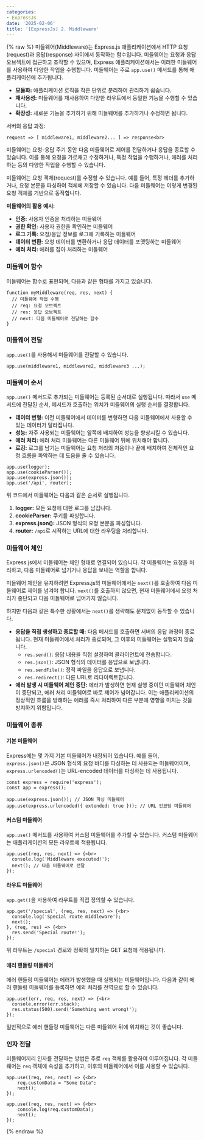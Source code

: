 ```yaml
---
categories:
- ExpressJs
date: '2025-02-06'
title: '[ExpressJs] 2. Middleware'
---
```


{% raw %}
미들웨어(Middleware)는 Express.js 애플리케이션에서 HTTP 요청(request)과 응답(response) 사이에서 동작하는 함수입니다. 미들웨어는 요청과 응답 오브젝트에 접근하고 조작할 수 있으며, Express 애플리케이션에서는 이러한 미들웨어를 사용하여 다양한 작업을 수행합니다. 미들웨어는 주로 `app.use()` 메서드를 통해 애플리케이션에 추가됩니다.

- **모듈화:** 애플리케이션 로직을 작은 단위로 분리하여 관리하기 쉽습니다.
- **재사용성:** 미들웨어를 재사용하여 다양한 라우트에서 동일한 기능을 수행할 수 있습니다.
- **확장성:** 새로운 기능을 추가하기 위해 미들웨어를 추가하거나 수정하면 됩니다.

서버의 응답 과정:
```
request => [ middleware1, middleware2... ] => response<br>
```

미들웨어는 요청-응답 주기 동안 다음 미들웨어로 제어를 전달하거나 응답을 종료할 수 있습니다. 이를 통해 요청을 가로채고 수정하거나, 특정 작업을 수행하거나, 에러를 처리하는 등의 다양한 작업을 수행할 수 있습니다.

미들웨어는 요청 객체(request)를 수정할 수 있습니다. 예를 들어, 특정 헤더를 추가하거나, 요청 본문을 파싱하여 객체에 저장할 수 있습니다. 다음 미들웨어는 이렇게 변경된 요청 객체를 기반으로 동작합니다.

**미들웨어의 활용 예시:**
- **인증:** 사용자 인증을 처리하는 미들웨어
- **권한 확인:** 사용자 권한을 확인하는 미들웨어
- **로그 기록:** 요청/응답 정보를 로그에 기록하는 미들웨어
- **데이터 변환:** 요청 데이터를 변환하거나 응답 데이터를 포맷팅하는 미들웨어
- **에러 처리:** 에러를 잡아 처리하는 미들웨어

### 미들웨어 함수
미들웨어는 함수로 표현되며, 다음과 같은 형태를 가지고 있습니다.
```
function myMiddleware(req, res, next) {
  // 미들웨어 작업 수행
  // req: 요청 오브젝트
  // res: 응답 오브젝트
  // next: 다음 미들웨어로 전달하는 함수
}
```

### 미들웨어 전달
`app.use()`를 사용해서 미들웨어를 전달할 수 있습니다.

```
app.use(middleware1, middleware2, middleware3 ...);
```

### 미들웨어 순서
`app.use()` 메서드로 추가되는 미들웨어는 등록된 순서대로 실행됩니다. 따라서 `use` 메서드에 전달된 순서, 메서드가 호출하는 위치가 미들웨어의 실행 순서를 결정합니다.
- **데이터 변형:** 이전 미들웨어에서 데이터를 변형하면 다음 미들웨어에서 사용할 수 있는 데이터가 달라집니다.
- **성능:** 자주 사용되는 미들웨어는 앞쪽에 배치하여 성능을 향상시킬 수 있습니다.
- **에러 처리:** 에러 처리 미들웨어는 다른 미들웨어 뒤에 위치해야 합니다.
- **로깅:** 로그를 남기는 미들웨어는 요청 처리의 처음이나 끝에 배치하여 전체적인 요청 흐름을 파악하는 데 도움을 줄 수 있습니다.

```
app.use(logger);
app.use(cookieParser());
app.use(express.json());
app.use('/api', router);
```

위 코드에서 미들웨어는 다음과 같은 순서로 실행됩니다.
1. **logger:** 모든 요청에 대한 로그를 남깁니다.
2. **cookieParser:** 쿠키를 파싱합니다.
3. **express.json():** JSON 형식의 요청 본문을 파싱합니다.
4. **router:** `/api`로 시작하는 URL에 대한 라우팅을 처리합니다.

### 미들웨어 체인
Express.js에서 미들웨어는 체인 형태로 연결되어 있습니다. 각 미들웨어는 요청을 처리하고, 다음 미들웨어로 넘기거나 응답을 보내는 역할을 합니다.

미들웨어 체인을 유지하려면 Express.js의 미들웨어에서는 `next()`를 호출하여 다음 미들웨어로 제어를 넘겨야 합니다. `next()`를 호출하지 않으면, 현재 미들웨어에서 요청 처리가 중단되고 다음 미들웨어로 넘어가지 않습니다.

하지만 다음과 같은 특수한 상황에서는 `next()`를 생략해도 문제없이 동작할 수 있습니다.
- **응답을 직접 생성하고 종료할 때:** 다음 메서드를 호출하면 서버의 응답 과정이 종료됩니다. 현재 미들웨어에서 처리가 종료되며, 그 이후의 미들웨어는 실행되지 않습니다.
	- `res.send()`: 응답 내용을 직접 설정하여 클라이언트에 전송합니다.
	- `res.json()`: JSON 형식의 데이터를 응답으로 보냅니다.
	- `res.sendFile()`: 정적 파일을 응답으로 보냅니다.
	- `res.redirect()`: 다른 URL로 리다이렉트합니다.
- **에러 발생 시 미들웨어 체인 중단:** 에러가 발생하면 현재 실행 중이던 미들웨어 체인이 중단되고, 에러 처리 미들웨어로 바로 제어가 넘어갑니다. 이는 애플리케이션의 정상적인 흐름을 방해하는 에러를 즉시 처리하여 다른 부분에 영향을 미치는 것을 방지하기 위함입니다.

### 미들웨어 종류
#### 기본 미들웨어
Express에는 몇 가지 기본 미들웨어가 내장되어 있습니다. 예를 들어, `express.json()`은 JSON 형식의 요청 바디를 파싱하는 데 사용되는 미들웨어이며, `express.urlencoded()`는 URL-encoded 데이터를 파싱하는 데 사용됩니다.
```
const express = require('express');
const app = express();

app.use(express.json()); // JSON 파싱 미들웨어
app.use(express.urlencoded({ extended: true })); // URL 인코딩 미들웨어
```

#### 커스텀 미들웨어
`app.use()` 메서드를 사용하여 커스텀 미들웨어를 추가할 수 있습니다. 커스텀 미들웨어는 애플리케이션의 모든 라우트에 적용됩니다.

```
app.use((req, res, next) => {<br>
  console.log('Middleware executed!');
  next(); // 다음 미들웨어로 전달
});
```

#### 라우트 미들웨어
`app.get()`을 사용하여 라우트를 직접 정의할 수 있습니다.

```
app.get('/special', (req, res, next) => {<br>
  console.log('Special route middleware');
  next();
}, (req, res) => {<br>
  res.send('Special route!');
});
```

위 라우트는 `/special` 경로와 정확히 일치하는 GET 요청에 적용됩니다.

#### 에러 핸들링 미들웨어
에러 핸들링 미들웨어는 에러가 발생했을 때 실행되는 미들웨어입니다. 다음과 같이 에러 핸들링 미들웨어를 등록하면 예외 처리를 전역으로 할 수 있습니다.

```
app.use((err, req, res, next) => {<br>
  console.error(err.stack);
  res.status(500).send('Something went wrong!');
});
```

일반적으로 에러 핸들링 미들웨어는 다른 미들웨어 뒤에 위치하는 것이 좋습니다.

### 인자 전달
미들웨어끼리 인자를 전달하는 방법은 주로 `req` 객체를 활용하여 이루어집니다. 각 미들웨어는 `req` 객체에 속성을 추가하고, 이후의 미들웨어에서 이를 사용할 수 있습니다.

```
app.use((req, res, next) => {<br>
    req.customData = "Some Data";
    next();
});

app.use((req, res, next) => {<br>
    console.log(req.customData);
    next();
});
```
{% endraw %}